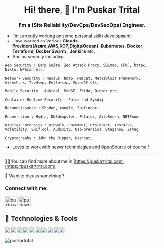 <h1 align="center">Hi! there, 👋 I'm <strong> Puskar Trital</strong></h1>

<h3 align="center">I'm a <b>(Site Reliability/DevOps/DevSecOps) Engineer.</b></h3>


* I’m currently working on some personal skills development.                
* Have worked on Various __Clouds Providers(Azure,AWS,GCP,DigitalOcean)__ ,__Kubernetes__, __Docker__, __Terraform__, __Docker Swarm__ , __Jenkins__  etc.
* And on security including 
```
Web Security : Burp Suite, Zed Attack Proxy, SQLmap, FFUF, httpx, Nikto, WPScan etc.

Network Security : Nessus, Nmap, Netcat, Metasploit Framework, Wireshark, Tcpdump, Bettercap, OpenVAS etc.

Mobile Security : Apktool, MobSF, Frida, Drozer etc.

Container Runtime Security : Falco and Sysdig

Reconnaissance : Shodan, Google, Subfinder.

Enumeration : Hydra, DNSdumpster, Patator, AutoRecon, NBTEnum

Digital Forensics : Binwalk, Foremost, Dislocker, TestDisk, Volatility, ExifTool, Audacity, UsbForensics, Stegsnow, Zsteg

Cryptography : John the Ripper, Hashcat.
```

* Loves to work with newer technologies and OpenSource of course !
 
<hr/>

👨‍💻You can find more about me in  [https://puskartrital.com](https://puskartrital.com)  

💬 Want to dicuss something ?

<p align="left">
<h3 align="left">Connect with me:</h3>
<a href="https://www.linkedin.com/in/puskar-trital-35335a13a/" target="blank"><img align="center" src="https://cdn.jsdelivr.net/npm/simple-icons@3.0.1/icons/linkedin.svg" alt="puskar-trital-35335a13a" height="30" width="40" /></a>
<a href="https://twitter.com/tritalpuskar" target="blank"><img align="center" src="https://cdn.jsdelivr.net/npm/simple-icons@3.0.1/icons/twitter.svg" alt="puskartrital-twitter" height="30" width="40" /></a>
</p>


## 🔧 Technologies & Tools

![](https://img.shields.io/badge/OS-Linux-informational?style=flat&logo=linux&logoColor=white&color=0abf53)
![](https://img.shields.io/badge/Editor-VS_Code-informational?style=flat&logo=visual-studio-code&logoColor=white&color=0abf53)
![](https://img.shields.io/badge/Shell-Bash-informational?style=flat&logo=gnu-bash&logoColor=white&color=0abf53)
![](https://img.shields.io/badge/Tools-Docker-informational?style=flat&logo=docker&logoColor=white&color=0abf53)
![](https://img.shields.io/badge/Tools-Docker_Swarm-informational?style=flat&logo=docker&logoColor=white&color=0abf53)
![](https://img.shields.io/badge/Tools-Kubernetes-informational?style=flat&logo=kubernetes&logoColor=white&color=0abf53)
![](https://img.shields.io/badge/cloud-aws-0abf53)
![](https://img.shields.io/badge/cloud-gcp-0abf53)
![](https://img.shields.io/badge/cloud-azure-0abf53)
![](https://img.shields.io/badge/cloud-digitalocean-0abf53)



<p><img src="https://github-readme-stats.vercel.app/api/top-langs/?username=puskartrital&layout=compact" alt="puskartrital" /></p>
